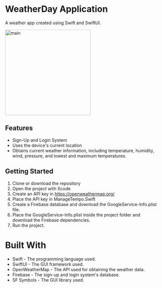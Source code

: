 # WeatherDay Application

A weather app created using Swift and SwiftUI.

<img width="277" alt="main" src="https://github.com/gnikcomdrib/WeatherDay/assets/95938206/10d950c0-5e98-4c05-bfef-ac79f21469d2">

## Features

* Sign-Up and Login System
* Uses the device's current location
* Obtains current weather information, including temperature, humidity, wind, pressure, and lowest and maximum temperatures.

## Getting Started

1. Clone or download the repository
2. Open the project with Xcode
3. Create an API key in https://openweathermap.org/
4. Place the API key in ManageTempo.Swift
5. Create a Firebase database and download the GoogleService-Info.plist file.
6. Place the GoogleService-Info.plist inside the project folder and download the Firebase dependencies.
7. Run the project.

# Built With

* Swift - The programming language used.
* SwiftUI - The GUI framework used.
* OpenWeatherMap - The API used for obtaining the weather data.
* Firebase - The sign-up and login system's database.
* SF Symbols - The GUI library used.
